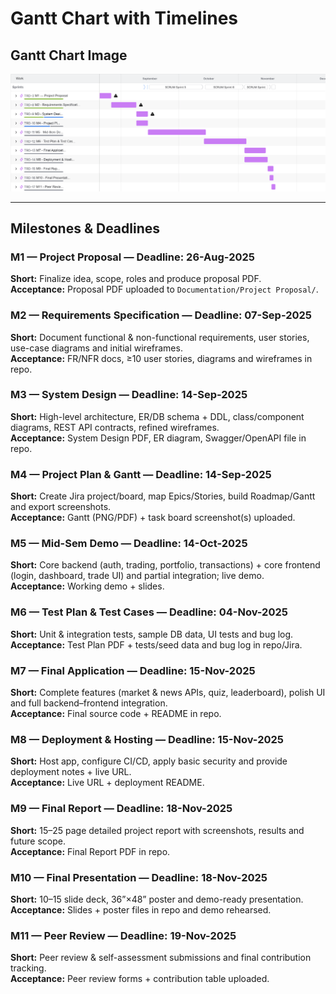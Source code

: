 #  Gantt Chart with Timelines

## Gantt Chart Image
![Gantt Chart](./image/Gantt%20Chart.png)

---

##  Milestones & Deadlines

### M1 — Project Proposal — Deadline: 26-Aug-2025
**Short:** Finalize idea, scope, roles and produce proposal PDF.  
**Acceptance:** Proposal PDF uploaded to `Documentation/Project Proposal/`.  

### M2 — Requirements Specification — Deadline: 07-Sep-2025
**Short:** Document functional & non-functional requirements, user stories, use-case diagrams and initial wireframes.  
**Acceptance:** FR/NFR docs, ≥10 user stories, diagrams and wireframes in repo.  

### M3 — System Design — Deadline: 14-Sep-2025
**Short:** High-level architecture, ER/DB schema + DDL, class/component diagrams, REST API contracts, refined wireframes.  
**Acceptance:** System Design PDF, ER diagram, Swagger/OpenAPI file in repo.  

### M4 — Project Plan & Gantt — Deadline: 14-Sep-2025
**Short:** Create Jira project/board, map Epics/Stories, build Roadmap/Gantt and export screenshots.  
**Acceptance:** Gantt (PNG/PDF) + task board screenshot(s) uploaded.  

### M5 — Mid-Sem Demo — Deadline: 14-Oct-2025
**Short:** Core backend (auth, trading, portfolio, transactions) + core frontend (login, dashboard, trade UI) and partial integration; live demo.  
**Acceptance:** Working demo + slides.  

### M6 — Test Plan & Test Cases — Deadline: 04-Nov-2025
**Short:** Unit & integration tests, sample DB data, UI tests and bug log.  
**Acceptance:** Test Plan PDF + tests/seed data and bug log in repo/Jira.  

### M7 — Final Application — Deadline: 15-Nov-2025
**Short:** Complete features (market & news APIs, quiz, leaderboard), polish UI and full backend–frontend integration.  
**Acceptance:** Final source code + README in repo.  

### M8 — Deployment & Hosting — Deadline: 15-Nov-2025
**Short:** Host app, configure CI/CD, apply basic security and provide deployment notes + live URL.  
**Acceptance:** Live URL + deployment README.  

### M9 — Final Report — Deadline: 18-Nov-2025
**Short:** 15–25 page detailed project report with screenshots, results and future scope.  
**Acceptance:** Final Report PDF in repo.  

### M10 — Final Presentation — Deadline: 18-Nov-2025
**Short:** 10–15 slide deck, 36”×48” poster and demo-ready presentation.  
**Acceptance:** Slides + poster files in repo and demo rehearsed.  

### M11 — Peer Review — Deadline: 19-Nov-2025
**Short:** Peer review & self-assessment submissions and final contribution tracking.  
**Acceptance:** Peer review forms + contribution table uploaded.  
